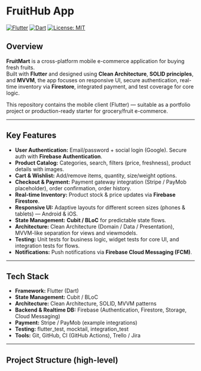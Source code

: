 # FruitHub App 

[![Flutter](https://img.shields.io/badge/Flutter-2.x-blue)]()
[![Dart](https://img.shields.io/badge/Dart-2.x-blueviolet)]()
[![License: MIT](https://img.shields.io/badge/License-MIT-green)]()

## Overview
**FruitMart** is a cross-platform mobile e-commerce application for buying fresh fruits.  
Built with **Flutter** and designed using **Clean Architecture**, **SOLID principles**, and **MVVM**, the app focuses on responsive UI, secure authentication, real-time inventory via **Firestore**, integrated payment, and test coverage for core logic.

This repository contains the mobile client (Flutter) — suitable as a portfolio project or production-ready starter for grocery/fruit e-commerce.

---

## Key Features
- **User Authentication:** Email/password + social login (Google). Secure auth with **Firebase Authentication**.
- **Product Catalog:** Categories, search, filters (price, freshness), product details with images.
- **Cart & Wishlist:** Add/remove items, quantity, size/weight options.
- **Checkout & Payment:** Payment gateway integration (Stripe / PayMob placeholder), order confirmation, order history.
- **Real-time Inventory:** Product stock & price updates via **Firebase Firestore**.
- **Responsive UI:** Adaptive layouts for different screen sizes (phones & tablets) — Android & iOS.
- **State Management:** **Cubit / BLoC** for predictable state flows.
- **Architecture:** Clean Architecture (Domain / Data / Presentation), MVVM-like separation for views and viewmodels.
- **Testing:** Unit tests for business logic, widget tests for core UI, and integration tests for flows.
- **Notifications:** Push notifications via **Firebase Cloud Messaging (FCM)**.

---

## Tech Stack
- **Framework:** Flutter (Dart)  
- **State Management:** Cubit / BLoC  
- **Architecture:** Clean Architecture, SOLID, MVVM patterns  
- **Backend & Realtime DB:** Firebase (Authentication, Firestore, Storage, Cloud Messaging)  
- **Payment:** Stripe / PayMob (example integrations)  
- **Testing:** flutter_test, mocktail, integration_test  
- **Tools:** Git, GitHub, CI (GitHub Actions), Trello / Jira

---

## Project Structure (high-level)
